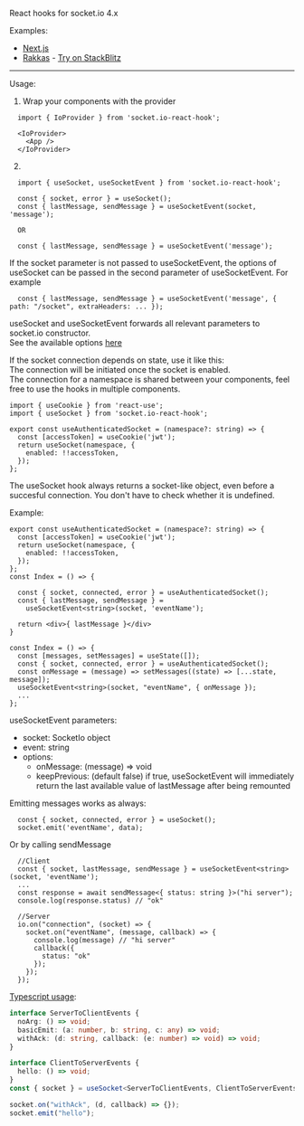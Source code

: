 React hooks for socket.io 4.x

Examples:
- [Next.js](examples/next/)
- [Rakkas](examples/rakkas/) - [Try on StackBlitz](https://stackblitz.com/github/nitedani/socket.io-react-hook/tree/main/examples/rakkas?file=src%2Froutes%2Findex.page.tsx)

---
Usage: <br>
1. Wrap your components with the provider

```tsx
  import { IoProvider } from 'socket.io-react-hook';

  <IoProvider>
    <App />       
  </IoProvider>
```

2. 
```tsx
  import { useSocket, useSocketEvent } from 'socket.io-react-hook';

  const { socket, error } = useSocket();  
  const { lastMessage, sendMessage } = useSocketEvent(socket, 'message');

  OR

  const { lastMessage, sendMessage } = useSocketEvent('message');
```

If the socket parameter is not passed to useSocketEvent, the options of useSocket can be passed in the second parameter of useSocketEvent.
For example
```tsx
  const { lastMessage, sendMessage } = useSocketEvent('message', { path: "/socket", extraHeaders: ... });
```

useSocket and useSocketEvent forwards all relevant parameters to socket.io constructor.<br>
See the available options [here](https://socket.io/docs/v4/client-initialization/)

If the socket connection depends on state, use it like this: <br>
The connection will be initiated once the socket is enabled.<br>
The connection for a namespace is shared between your components, feel free to use the hooks in multiple components.

```tsx
import { useCookie } from 'react-use';
import { useSocket } from 'socket.io-react-hook';

export const useAuthenticatedSocket = (namespace?: string) => {
  const [accessToken] = useCookie('jwt');
  return useSocket(namespace, {
    enabled: !!accessToken,
  });
};

```

The useSocket hook always returns a socket-like object, even before a succesful connection. You don't have to check whether it is undefined.<br>

Example:

```tsx
export const useAuthenticatedSocket = (namespace?: string) => {
  const [accessToken] = useCookie('jwt');
  return useSocket(namespace, {
    enabled: !!accessToken,
  });
};
const Index = () => {

  const { socket, connected, error } = useAuthenticatedSocket();
  const { lastMessage, sendMessage } = 
    useSocketEvent<string>(socket, 'eventName');

  return <div>{ lastMessage }</div>
}
```



```tsx
const Index = () => {
  const [messages, setMessages] = useState([]);
  const { socket, connected, error } = useAuthenticatedSocket();
  const onMessage = (message) => setMessages((state) => [...state, message]);
  useSocketEvent<string>(socket, "eventName", { onMessage });
  ...
};
```

useSocketEvent parameters:
- socket: SocketIo object
- event: string
- options:
  - onMessage: (message) => void
  - keepPrevious: (default false) if true, useSocketEvent will immediately return the last available value of lastMessage after being remounted



Emitting messages works as always:

```tsx
  const { socket, connected, error } = useSocket();
  socket.emit('eventName', data);

```
Or by calling sendMessage
```tsx
  //Client
  const { socket, lastMessage, sendMessage } = useSocketEvent<string>(socket, 'eventName');
  ...
  const response = await sendMessage<{ status: string }>("hi server");
  console.log(response.status) // "ok"

  //Server
  io.on("connection", (socket) => {
    socket.on("eventName", (message, callback) => {
      console.log(message) // "hi server"
      callback({
        status: "ok"
      });
    });
  });

```

[Typescript usage](https://socket.io/docs/v4/typescript/#types-for-the-client):

```ts
interface ServerToClientEvents {
  noArg: () => void;
  basicEmit: (a: number, b: string, c: any) => void;
  withAck: (d: string, callback: (e: number) => void) => void;
}

interface ClientToServerEvents {
  hello: () => void;
}
const { socket } = useSocket<ServerToClientEvents, ClientToServerEvents>();

socket.on("withAck", (d, callback) => {});
socket.emit("hello");
```